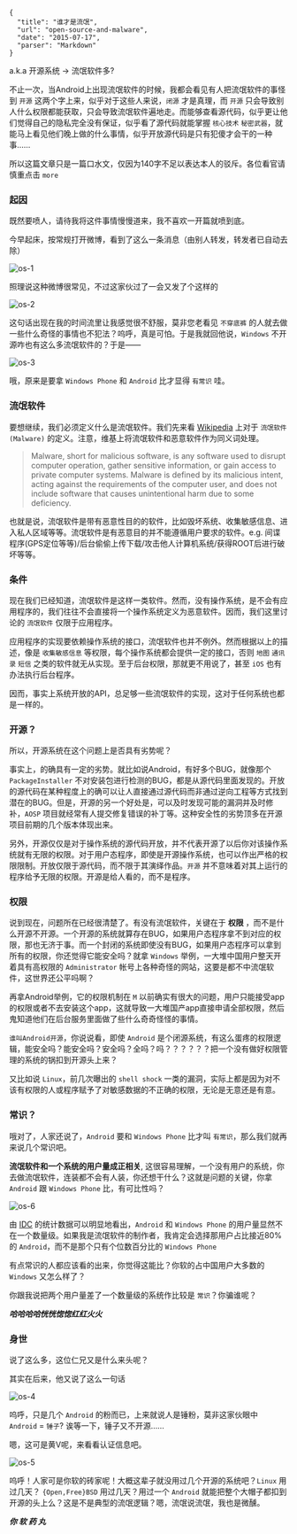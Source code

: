 ```
{
  "title": "谁才是流氓",
  "url": "open-source-and-malware",
  "date": "2015-07-17",
  "parser": "Markdown"
}
```


a.k.a 开源系统 -> 流氓软件多?

不止一次，当Android上出现流氓软件的时候，我都会看见有人把流氓软件的事怪到 `开源` 这两个字上来，似乎对于这些人来说，`闭源` 才是真理，而 `开源` 只会导致别人什么权限都能获取，只会导致流氓软件遍地走。而能够查看源代码，似乎更让他们觉得自己的隐私完全没有保证，似乎看了源代码就能掌握 `核心技术` `秘密武器`，就能马上看见他们晚上做的什么事情，似乎开放源代码是只有犯傻才会干的一种事……

所以这篇文章只是一篇口水文，仅因为140字不足以表达本人的驳斥。各位看官请慎重点击 `more`

<!--more-->

### 起因

既然要喷人，请待我将这件事情慢慢道来，我不喜欢一开篇就喷到底。

今早起床，按常规打开微博，看到了这么一条消息（由别人转发，转发者已自动去除）

![os-1](/content/images/2016/01/os-1.png)

照理说这种微博很常见，不过这家伙过了一会又发了个这样的

![os-2](/content/images/2016/01/os-2.png)

这句话出现在我的时间流里让我感觉很不舒服，莫非您老看见 `不穿底裤` 的人就去做一些什么奇怪的事情也不犯法？呜呼，真是可怕。于是我就回他说，`Windows` 不开源咋也有这么多流氓软件的？于是——

![os-3](/content/images/2016/01/os-3.png)

哦，原来是要拿 `Windows Phone` 和 `Android` 比才显得 `有常识` 哇。

### 流氓软件

要想继续，我们必须定义什么是流氓软件。我们先来看 [Wikipedia](https://wikipedia.org) 上对于 `流氓软件(Malware)` 的定义。注意，维基上将流氓软件和恶意软件作为同义词处理。

> Malware, short for malicious software, is any software used to disrupt computer operation, gather sensitive information, or gain access to private computer systems. Malware is defined by its malicious intent, acting against the requirements of the computer user, and does not include software that causes unintentional harm due to some deficiency.

也就是说，流氓软件是带有恶意性目的的软件，比如毁坏系统、收集敏感信息、进入私人区域等等。流氓软件是有恶意目的并不能遵循用户要求的软件。e.g. 间谍程序(GPS定位等等)/后台偷偷上传下载/攻击他人计算机系统/获得ROOT后进行破坏等等。

### 条件

现在我们已经知道，流氓软件是这样一类软件。然而，没有操作系统，是不会有应用程序的，我们往往不会直接将一个操作系统定义为恶意软件。因而，我们这里讨论的 `流氓软件` 仅限于应用程序。

应用程序的实现要依赖操作系统的接口，流氓软件也并不例外。然而根据以上的描述，像是 `收集敏感信息` 等权限，每个操作系统都会提供一定的接口，否则 `地图` `通讯录` `短信` 之类的软件就无从实现。至于后台权限，那就更不用说了，甚至 `iOS` 也有办法执行后台程序。

因而，事实上系统开放的API，总足够一些流氓软件的实现，这对于任何系统也都是一样的。

### 开源？

所以，开源系统在这个问题上是否具有劣势呢？

事实上，的确具有一定的劣势。就比如说Android，有好多个BUG，就像那个 `PackageInstaller` 不对安装包进行检测的BUG，都是从源代码里面发现的。开放的源代码在某种程度上的确可以让人直接通过源代码而非通过逆向工程等方式找到潜在的BUG。但是，开源的另一个好处是，可以及时发现可能的漏洞并及时修补，`AOSP` 项目就经常有人提交修复错误的补丁等。这种安全性的劣势顶多在开源项目前期的几个版本体现出来。

另外，开源仅仅是对于操作系统的源代码开放，并不代表开源了以后你对该操作系统就有无限的权限。对于用户态程序，即使是开源操作系统，也可以作出严格的权限限制。开放仅限于源代码，而不限于其演绎作品。`开源` 并不意味着对其上运行的程序给予无限的权限。开源是给人看的，而不是程序。

### 权限

说到现在，问题所在已经很清楚了。有没有流氓软件，关键在于 __权限__ ，而不是什么开源不开源。一个开源的系统就算存在BUG，如果用户态程序拿不到对应的权限，那也无济于事。而一个封闭的系统即使没有BUG，如果用户态程序可以拿到所有的权限，你还觉得它能安全吗？就拿 `Windows` 举例，一大堆中国用户整天开着具有高权限的 `Administrator` 帐号上各种奇怪的网站，这要是都不中流氓软件，这世界还公平吗啊？

再拿Android举例，它的权限机制在 `M` 以前确实有很大的问题，用户只能接受app的权限或者不去安装这个app，这就导致一大堆国产app直接申请全部权限，然后鬼知道他们在后台服务里面做了些什么奇奇怪怪的事情。

`谁叫Android开源`，你说说看，即使 `Android` 是个闭源系统，有这么蛋疼的权限逻辑，能安全吗？能安全吗？安全吗？全吗？吗？？？？？？把一个没有做好权限管理的系统的锅扣到开源头上来？

又比如说 `Linux`，前几次曝出的 `shell shock` 一类的漏洞，实际上都是因为对不该有权限的人或程序赋予了对敏感数据的不正确的权限，无论是无意还是有意。

### 常识？

哦对了，人家还说了，`Android` 要和 `Windows Phone` 比才叫 `有常识`，那么我们就再来说几个常识吧。

__流氓软件和一个系统的用户量成正相关__, 这很容易理解，一个没有用户的系统，你去做流氓软件，连装都不会有人装，你还想干什么？这就是问题的关键，你拿 `Android` 跟 `Windows Phone` 比，有可比性吗？

![os-6](/content/images/2016/01/os-6.png)

由 [IDC](http://www.idc.com/) 的统计数据可以明显地看出，`Android` 和 `Windows Phone` 的用户量显然不在一个数量级。如果我是流氓软件的制作者，我肯定会选择那用户占比接近80%的 `Android`，而不是那个只有个位数百分比的 `Windows Phone`

有点常识的人都应该看的出来，你觉得这能比？你软的占中国用户大多数的 `Windows` 又怎么样了？

你跟我说把两个用户量差了一个数量级的系统作比较是 `常识`？你骗谁呢？

*__哈哈哈哈恍恍惚惚红红火火__*

### 身世

说了这么多，这位仁兄又是什么来头呢？

其实在后来，他又说了这么一句话

![os-4](/content/images/2016/01/os-4.png)

呜呼，只是几个 `Android` 的粉而已，上来就说人是锤粉，莫非这家伙眼中 `Android` = `锤子`? 诶等一下，锤子又不开源……

嗯，这可是黄V呢，来看看认证信息吧。

![os-5](/content/images/2016/01/os-5-1.png)

呜呼！人家可是你软的砖家呢！大概这辈子就没用过几个开源的系统吧？`Linux` 用过几天？ `{Open,Free}BSD` 用过几天？用过一个 `Android` 就能把整个大帽子都扣到开源的头上么？这是不是典型的流氓逻辑？嗯，流氓说流氓，我也是微醺。

*__你 软 药 丸__*
